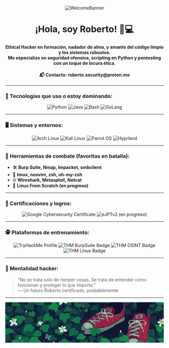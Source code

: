 <div align="center">
  <img src="https://github.com/RobertoLuzanilla/RobertoLuzanilla/edit/main/" alt="WelcomeBanner"/>
</div>

<div align="center">
  <h1>¡Hola, soy Roberto! 🐍💻</h1>
  <h4>Ethical Hacker en formación, nadador de alma, y amante del código limpio y los sistemas robustos.<br/>
  Me especializo en seguridad ofensiva, scripting en Python y pentesting con un toque de locura ética.</h4>
  <h4>📬 Contacto: roberto.security@proton.me</h4>
</div>

---

### 🧠 Tecnologías que uso o estoy dominando:

<div align="center">
  <img src="https://img.shields.io/badge/Python-3776AB?logo=python&logoColor=fff&style=flat-square" title="Python" />
  <img src="https://img.shields.io/badge/Java-007396?logo=java&logoColor=white&style=flat-square" title="Java" />
  <img src="https://img.shields.io/badge/Bash-121011?logo=gnu-bash&logoColor=white&style=flat-square" title="Bash" />
  <img src="https://img.shields.io/badge/Go-00ADD8?logo=go&logoColor=fff&style=flat-square" title="GoLang" />
</div>

---

### 🖥️ Sistemas y entornos:

<div align="center">
  <img src="https://img.shields.io/badge/Arch_Linux-1793D1?logo=arch-linux&logoColor=fff&style=flat-square" title="Arch Linux"/>
  <img src="https://img.shields.io/badge/Kali_Linux-557C94?logo=kali-linux&logoColor=fff&style=flat-square" title="Kali Linux"/>
  <img src="https://img.shields.io/badge/Parrot_OS-00826c?logo=parrot-security&logoColor=white&style=flat-square" title="Parrot OS"/>
  <img src="https://img.shields.io/badge/Hyprland-9eef86?logo=hyprland&logoColor=fff&style=flat-square" title="Hyprland"/>
</div>

---

### 🧰 Herramientas de combate (favoritas en batalla):

- 🛠️ **Burp Suite, Nmap, Impacket, smbclient**
- 🐚 **tmux, neovim, zsh, oh-my-zsh**
- 🌐 **Wireshark, Metasploit, Netcat**
- 🐧 **Linux From Scratch (en progreso)**

---

### 🎯 Certificaciones y logros:

<div align="center">
  <img src="https://images.credly.com/size/340x340/images/0bf0f2da-a699-4c82-82e2-56dcf1f2e1c7/image.png" title="Google Cybersecurity Certificate" height="150"/>
  <img src="https://templates.images.credential.net/16921890479543330419421893546260.png" title="eJPTv2 (en progreso)" height="150"/>
</div>

---

### 🕵️ Plataformas de entrenamiento:

<div align="center">
  <img src="https://tryhackme-badges.s3.amazonaws.com/TU-USUARIO.svg" alt="TryHackMe Profile" height="40"/>
  <img src="https://assets.tryhackme.com/img/badges/burpsuite.svg" title="THM BurpSuite Badge" height="70"/>
  <img src="https://assets.tryhackme.com/img/badges/ohsint.svg" title="THM OSINT Badge" height="70"/>
  <img src="https://assets.tryhackme.com/img/badges/linux.svg" title="THM Linux Badge" height="70"/>
</div>

---

### 🧠 Mentalidad hacker:

> “No se trata solo de romper cosas. Se trata de entender cómo funcionan y proteger lo que importa.”  
> — Un futuro Roberto certificado, probablemente

---

<div align="center">
  <img src="https://github.com/XoanOuteiro/GIFS_forReadme/blob/main/banners/shoes.gif" alt="EndBanner"/>
</div>

